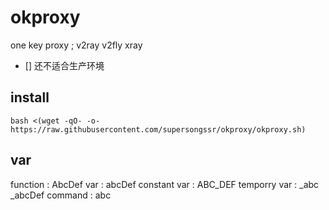 # okproxy
one key proxy ; v2ray v2fly xray 


- [] 还不适合生产环境

## install
```shell
bash <(wget -qO- -o- https://raw.githubusercontent.com/supersongssr/okproxy/okproxy.sh)
```


## var
function : AbcDef 
var : abcDef
constant var : ABC_DEF
temporry var : _abc _abcDef
command : abc
